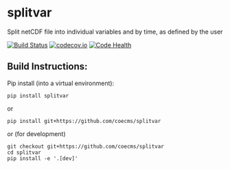 # splitvar

Split netCDF file into individual variables and by time, as defined by the user

[![Build Status](https://travis-ci.org/coecms/splitvar.svg?branch=master)](https://travis-ci.org/coecms/splitvar)
[![codecov.io](http://codecov.io/github/coecms/splitvar/coverage.svg?branch=master)](http://codecov.io/github/coecms/splitvar?branch=master)
[![Code Health](https://landscape.io/github/coecms/splitvar/master/landscape.svg?style=flat)](https://landscape.io/github/coecms/splitvar/master)

Build Instructions:
-------------------

Pip install (into a virtual environment):

    pip install splitvar

or
    
    pip install git+https://github.com/coecms/splitvar

or (for development)

    git checkout git+https://github.com/coecms/splitvar
    cd splitvar
    pip install -e '.[dev]'
